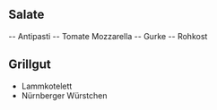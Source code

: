 
## Salate

-- Antipasti
-- Tomate Mozzarella
-- Gurke
-- Rohkost

## Grillgut

- Lammkotelett
- Nürnberger Würstchen

